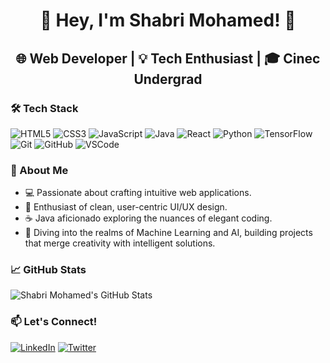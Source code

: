 <div align="center">

# 👋 Hey, I'm Shabri Mohamed! 🚀

## 🌐 Web Developer | 💡 Tech Enthusiast | 🎓 Cinec Undergrad

</div>

### 🛠️ Tech Stack

![HTML5](https://img.shields.io/badge/-HTML5-E34F26?style=for-the-badge&logo=html5&logoColor=white)
![CSS3](https://img.shields.io/badge/-CSS3-1572B6?style=for-the-badge&logo=css3&logoColor=white)
![JavaScript](https://img.shields.io/badge/-JavaScript-F7DF1E?style=for-the-badge&logo=javascript&logoColor=black)
![Java](https://img.shields.io/badge/-Java-007396?style=for-the-badge&logo=java&logoColor=white)
![React](https://img.shields.io/badge/-React-61DAFB?style=for-the-badge&logo=react&logoColor=white)
![Python](https://img.shields.io/badge/-Python-3776AB?style=for-the-badge&logo=python&logoColor=white)
![TensorFlow](https://img.shields.io/badge/-TensorFlow-FF6F61?style=for-the-badge&logo=tensorflow&logoColor=white)
![Git](https://img.shields.io/badge/-Git-F05032?style=for-the-badge&logo=git&logoColor=white)
![GitHub](https://img.shields.io/badge/-GitHub-181717?style=for-the-badge&logo=github&logoColor=white)
![VSCode](https://img.shields.io/badge/-VSCode-007ACC?style=for-the-badge&logo=visual-studio-code&logoColor=white)

### 🚀 About Me

- 💻 Passionate about crafting intuitive web applications.
- 🎨 Enthusiast of clean, user-centric UI/UX design.
- ☕️ Java aficionado exploring the nuances of elegant coding.
- 🤖 Diving into the realms of Machine Learning and AI, building projects that merge creativity with intelligent solutions.

### 📈 GitHub Stats

![Shabri Mohamed's GitHub Stats](https://github-readme-stats.vercel.app/api?username=ShabriMohamed&show_icons=true&theme=radical)


### 📫 Let's Connect!

[![LinkedIn](https://img.shields.io/badge/-LinkedIn-0A66C2?style=for-the-badge&logo=linkedin&logoColor=white)](https://www.linkedin.com/in/ShabriMohamed/)
[![Twitter](https://img.shields.io/badge/-Twitter-1DA1F2?style=for-the-badge&logo=twitter&logoColor=white)](https://twitter.com/ShabriMohamed)
